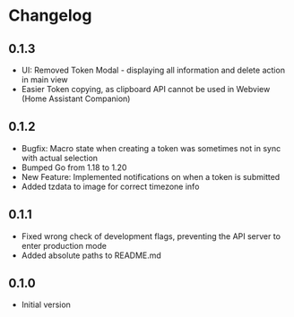 # Changelog

## 0.1.3

- UI: Removed Token Modal - displaying all information and delete action in main view
- Easier Token copying, as clipboard API cannot be used in Webview (Home Assistant Companion) 

## 0.1.2

- Bugfix: Macro state when creating a token was sometimes not in sync with actual selection
- Bumped Go from 1.18 to 1.20
- New Feature: Implemented notifications on when a token is submitted 
- Added tzdata to image for correct timezone info

## 0.1.1

- Fixed wrong check of development flags, preventing the API server to enter production mode
- Added absolute paths to README.md

## 0.1.0

- Initial version

